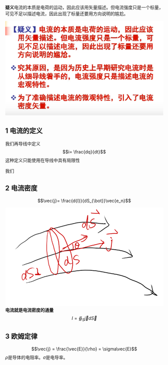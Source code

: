 **疑义**电流的本质是电荷的运动，因此应该用矢量描述。但电流强度只是一个标量，可见不足以描述电流，因此出现了标量还要用方向说明的尴尬。

![Alt text](image-15.png)

## 1 电流的定义

我们再导线中定义
$$i= \frac{dq}{dt}$$
这种定义只能使用在导线中具有局限性

我们

## 2 电流密度

$$\vec{j}= \frac{d{I}}{dS_{\bot}}\vec{e_n}$$

![Alt text](image.png)
**电流就是电流密度的通量**
$${I}= \oiint_S\vec{j}d\vec{S}$$

## 3 欧姆定律

$$\vec{j} = \frac{\vec{E}}{\rho} = \sigma\vec{E}$$
${\rho}$是导体的电阻率。$\sigma$是电导率。
